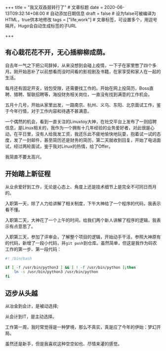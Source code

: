 +++
title = "我又双叒叕转行了"  # 文章标题
date = 2020-06-13T09:32:14+08:00  # 自动添加日期信息
draft = false  # 设为false可被编译为HTML，true供本地修改
tags = ["life,work"]  # 文章标签，可设置多个，用逗号隔开。Hugo会自动生成标签的子URL

+++

## 有心栽花花不开，无心插柳柳成荫。



自去年一气之下把公司辞掉，从来没想到会碰上疫情，一下子在家里憋了四个多月。刚开始恶补了以前想看而没时间看的影视剧及书籍，在家享受和家人在一起的生活。

每月还有固定开支，钱包受限，还需要找工作的。开始在网上投简历，Boss直聘、猎聘、智联招聘等，海投财务相关岗位，一直没有找到满意的工作机会。

五月十几号，开始从家里出发，一路南京、杭州、义乌、东阳、北京面试工作，鉴于今年行情，对于工作内容和待遇不甚满意。

一个偶然的机会，看到一直关注的Linuxtoy大神，在社交平台上发布了一则招聘信息，是Linux相关的，我作为一个拥有十几年经验的业务爱好者，对此很是心动，在平日里，没有人给我发工资，我还乐此不疲地愉快地玩耍，抱着试一试的态度，发了一封邮件，甚至简历还是财务的简历，第二天就收到回复，开始了电话面试，经过两轮面试，鉴于我对Linux的热情，给了Offer。

我简直不要太高兴。

## 开始踏上新征程

从业余爱好到工作，无论是心态上、角度上还是技术细节上是完全不可同日而月的。

入职第一天，除了人力给讲解了相关制度，下午大神给了一个程序的代码，我表示看不懂。

入职第二天，大神花了一个上午的时间，给我们两个新人讲解了程序的逻辑，我表示有点意思了。

入职第三天，参加了评审会，了解整个项目的逻辑，开始动手干活，参照大神原有的代码，新增了一段小代码，并`git push`到仓库。虽然简单，但这是我作为码农工作的第一步、第一段代码：

```bash
#! /bin/bash

if [ -f /usr/bin/python3 ] && [ ! -f /usr/bin/python ];then
    ln -s /usr/bin/python3 /usr/bin/python
fi

```



## 迈步从头越

从冶金到会计，是被动选择;

从会计到IT，是主动选择。

工作第一周，我时常觉得是一种梦境，那么不真实，真是应了今年的伊始：梦幻开局。

虽然还是新手，但是我喜欢这种空空如也、尽情来灌的感觉。